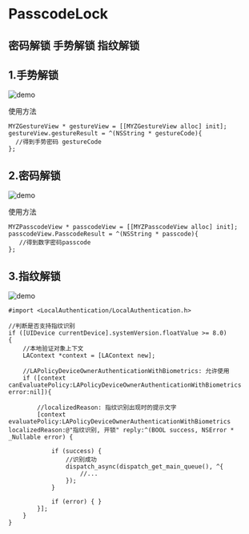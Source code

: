 # PasscodeLock
<p align="center">

## 密码解锁  手势解锁  指纹解锁
 

## 1.手势解锁
![demo](https://github.com/MA806P/PasscodeLock/blob/master/ScreenShoot/Gesture.gif)
 
 使用方法
 ```
 MYZGestureView * gestureView = [[MYZGestureView alloc] init];
 gestureView.gestureResult = ^(NSString * gestureCode){
   //得到手势密码 gestureCode 
 };
```
 
 
 
 
## 2.密码解锁 
 ![demo](https://github.com/MA806P/PasscodeLock/blob/master/ScreenShoot/Passcode.gif)
 
 使用方法
 ```
 MYZPasscodeView * passcodeView = [[MYZPasscodeView alloc] init];
 passcodeView.PasscodeResult = ^(NSString * passcode){
    //得到数字密码passcode
 };
 ```
 
 
 
 
## 3.指纹解锁
 ![demo](https://github.com/MA806P/PasscodeLock/blob/master/ScreenShoot/Fingerprint.jpg)

```
#import <LocalAuthentication/LocalAuthentication.h>

//判断是否支持指纹识别
if ([UIDevice currentDevice].systemVersion.floatValue >= 8.0)
{
    //本地验证对象上下文
    LAContext *context = [LAContext new];

    //LAPolicyDeviceOwnerAuthenticationWithBiometrics: 允许使用
    if ([context canEvaluatePolicy:LAPolicyDeviceOwnerAuthenticationWithBiometrics error:nil]){
        
        //localizedReason: 指纹识别出现时的提示文字
        [context evaluatePolicy:LAPolicyDeviceOwnerAuthenticationWithBiometrics localizedReason:@"指纹识别, 开锁" reply:^(BOOL success, NSError * _Nullable error) {

            if (success) {
                //识别成功
                dispatch_async(dispatch_get_main_queue(), ^{ 
                    //...
                });
            }

            if (error) { }
        }];
    }
}

```

 
 
 
 
 
 
